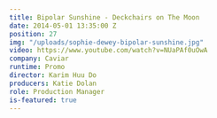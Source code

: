 ```yaml
---
title: Bipolar Sunshine - Deckchairs on The Moon
date: 2014-05-01 13:35:00 Z
position: 27
img: "/uploads/sophie-dewey-bipolar-sunshine.jpg"
video: https://www.youtube.com/watch?v=NUaPAf0uOwA
company: Caviar
runtime: Promo
director: Karim Huu Do
producers: Katie Dolan
role: Production Manager
is-featured: true
---
```


